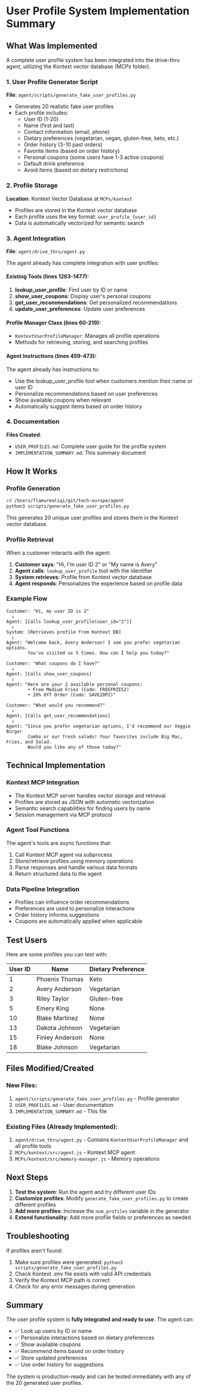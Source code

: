 # User Profile System Implementation Summary

## What Was Implemented

A complete user profile system has been integrated into the drive-thru agent, utilizing the Kontext vector database (MCPs folder).

### 1. User Profile Generator Script
**File**: `agent/scripts/generate_fake_user_profiles.py`

- Generates 20 realistic fake user profiles
- Each profile includes:
  - User ID (1-20)
  - Name (first and last)
  - Contact information (email, phone)
  - Dietary preferences (vegetarian, vegan, gluten-free, keto, etc.)
  - Order history (3-10 past orders)
  - Favorite items (based on order history)
  - Personal coupons (some users have 1-3 active coupons)
  - Default drink preference
  - Avoid items (based on dietary restrictions)

### 2. Profile Storage
**Location**: Kontext Vector Database at `MCPs/kontext`

- Profiles are stored in the Kontext vector database
- Each profile uses the key format: `user_profile_{user_id}`
- Data is automatically vectorized for semantic search

### 3. Agent Integration
**File**: `agent/drive_thru/agent.py`

The agent already has complete integration with user profiles:

#### Existing Tools (lines 1263-1477):
1. **lookup_user_profile**: Find user by ID or name
2. **show_user_coupons**: Display user's personal coupons
3. **get_user_recommendations**: Get personalized recommendations
4. **update_user_preferences**: Update user preferences

#### Profile Manager Class (lines 60-219):
- `KontextUserProfileManager`: Manages all profile operations
- Methods for retrieving, storing, and searching profiles

#### Agent Instructions (lines 459-473):
The agent already has instructions to:
- Use the lookup_user_profile tool when customers mention their name or user ID
- Personalize recommendations based on user preferences
- Show available coupons when relevant
- Automatically suggest items based on order history

### 4. Documentation
**Files Created**:
- `USER_PROFILES.md`: Complete user guide for the profile system
- `IMPLEMENTATION_SUMMARY.md`: This summary document

## How It Works

### Profile Generation
```bash
cd /Users/flamurmaliqi/git/tech-europe/agent
python3 scripts/generate_fake_user_profiles.py
```

This generates 20 unique user profiles and stores them in the Kontext vector database.

### Profile Retrieval

When a customer interacts with the agent:

1. **Customer says**: "Hi, I'm user ID 2" or "My name is Avery"
2. **Agent calls**: `lookup_user_profile` tool with the identifier
3. **System retrieves**: Profile from Kontext vector database
4. **Agent responds**: Personalizes the experience based on profile data

### Example Flow

```
Customer: "Hi, my user ID is 2"
  ↓
Agent: [Calls lookup_user_profile(user_id="2")]
  ↓
System: [Retrieves profile from Kontext DB]
  ↓
Agent: "Welcome back, Avery Anderson! I see you prefer vegetarian options. 
        You've visited us 5 times. How can I help you today?"

Customer: "What coupons do I have?"
  ↓
Agent: [Calls show_user_coupons]
  ↓
Agent: "Here are your 2 available personal coupons:
        • Free Medium Fries (Code: FREEFRIES2)
        • 20% Off Order (Code: SAVE20P2)"

Customer: "What would you recommend?"
  ↓
Agent: [Calls get_user_recommendations]
  ↓
Agent: "Since you prefer vegetarian options, I'd recommend our Veggie Burger 
        Combo or our fresh salads! Your favorites include Big Mac, Fries, and Salad. 
        Would you like any of those today?"
```

## Technical Implementation

### Kontext MCP Integration
- The Kontext MCP server handles vector storage and retrieval
- Profiles are stored as JSON with automatic vectorization
- Semantic search capabilities for finding users by name
- Session management via MCP protocol

### Agent Tool Functions
The agent's tools are async functions that:
1. Call Kontext MCP agent via subprocess
2. Store/retrieve profiles using memory operations
3. Parse responses and handle various data formats
4. Return structured data to the agent

### Data Pipeline Integration
- Profiles can influence order recommendations
- Preferences are used to personalize interactions
- Order history informs suggestions
- Coupons are automatically applied when applicable

## Test Users

Here are some profiles you can test with:

| User ID | Name | Dietary Preference |
|---------|------|-------------------|
| 1 | Phoenix Thomas | Keto |
| 2 | Avery Anderson | Vegetarian |
| 3 | Riley Taylor | Gluten-free |
| 5 | Emery King | None |
| 10 | Blake Martinez | None |
| 13 | Dakota Johnson | Vegetarian |
| 15 | Finley Anderson | None |
| 18 | Blake Johnson | Vegetarian |

## Files Modified/Created

### New Files:
1. `agent/scripts/generate_fake_user_profiles.py` - Profile generator
2. `USER_PROFILES.md` - User documentation
3. `IMPLEMENTATION_SUMMARY.md` - This file

### Existing Files (Already Implemented):
1. `agent/drive_thru/agent.py` - Contains `KontextUserProfileManager` and all profile tools
2. `MCPs/kontext/src/agent.js` - Kontext MCP agent
3. `MCPs/kontext/src/memory-manager.js` - Memory operations

## Next Steps

1. **Test the system**: Run the agent and try different user IDs
2. **Customize profiles**: Modify `generate_fake_user_profiles.py` to create different profiles
3. **Add more profiles**: Increase the `num_profiles` variable in the generator
4. **Extend functionality**: Add more profile fields or preferences as needed

## Troubleshooting

If profiles aren't found:
1. Make sure profiles were generated: `python3 scripts/generate_fake_user_profiles.py`
2. Check Kontext .env file exists with valid API credentials
3. Verify the Kontext MCP path is correct
4. Check for any error messages during generation

## Summary

The user profile system is **fully integrated and ready to use**. The agent can:
- ✅ Look up users by ID or name
- ✅ Personalize interactions based on dietary preferences
- ✅ Show available coupons
- ✅ Recommend items based on order history
- ✅ Store updated preferences
- ✅ Use order history for suggestions

The system is production-ready and can be tested immediately with any of the 20 generated user profiles.

